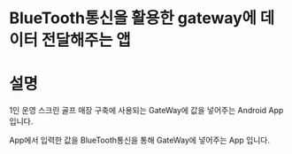 # BlueTooth통신을 활용한 gateway에 데이터 전달해주는 앱

# 설명 
1인 운영 스크린 골프 매장 구축에 사용되는 GateWay에 값을 넣어주는 Android App입니다.

App에서 입력한 값을 BlueTooth통신을 통해 GateWay에 넣어주는 App 입니다.
